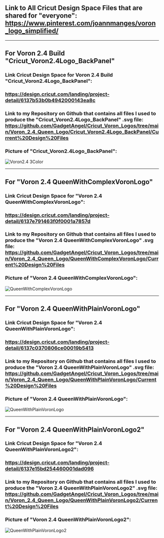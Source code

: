 ## Link to All Cricut Design Space Files that are shared for "everyone": https://www.pinterest.com/joannmanges/voron_logo_simplified/

---

## For Voron 2.4 Build "Cricut_Voron2.4Logo_BackPanel"

### Link Cricut Design Space for Voron 2.4 Build "Cricut_Voron2.4Logo_BackPanel":
### https://design.cricut.com/landing/project-detail/6137b53b0b4942000143ea8c

### Link to my Repository on Github that contains all files I used to produce the "Cricut_Voron2.4Logo_BackPanel" .svg file: https://github.com/GadgetAngel/Cricut_Voron_Logos/tree/main/Voron_2.4_Queen_Logo/Cricut_Voron2.4Logo_BackPanel/Current%20Design%20Files

### Picture of "Cricut_Voron2.4Logo_BackPanel":
![Voron2.4 3Color](../images/Voron2.4_3Color.jpg)

---

## For "Voron 2.4 QueenWithComplexVoronLogo"

### Link Cricut Design Space for "Voron 2.4 QueenWithComplexVoronLogo":
### https://design.cricut.com/landing/project-detail/6137e791463f0f0001a7857d

### Link to my Repository on Github that contains all files I used to produce the "Voron 2.4 QueenWithComplexVoronLogo" .svg file: https://github.com/GadgetAngel/Cricut_Voron_Logos/tree/main/Voron_2.4_Queen_Logo/QueenWithComplexVoronLogo/Current%20Design%20Files

### Picture of "Voron 2.4 QueenWithComplexVoronLogo":
![QueenWithComplexVoronLogo](../images/QueenWithComplexVoronLogo.jpg)

---

## For "Voron 2.4 QueenWithPlainVoronLogo"

### Link Cricut Design Space for "Voron 2.4 QueenWithPlainVoronLogo":
### https://design.cricut.com/landing/project-detail/6137c0370806ce00019b5413

### Link to my Repository on Github that contains all files I used to produce the "Voron 2.4 QueenWithPlainVoronLogo" .svg file: https://github.com/GadgetAngel/Cricut_Voron_Logos/tree/main/Voron_2.4_Queen_Logo/QueenWithPlainVoronLogo/Current%20Design%20Files

### Picture of "Voron 2.4 QueenWithPlainVoronLogo":
![QueenWithPlainVoronLogo](../images/QueenWithPlainVoronLogo.png)

---

## For "Voron 2.4 QueenWithPlainVoronLogo2"

### Link Cricut Design Space for "Voron 2.4 QueenWithPlainVoronLogo2":
### https://design.cricut.com/landing/project-detail/6137e15bd254460001dad096

### Link to my Repository on Github that contains all files I used to produce the "Voron 2.4 QueenWithPlainVoronLogo2" .svg file: https://github.com/GadgetAngel/Cricut_Voron_Logos/tree/main/Voron_2.4_Queen_Logo/QueenWithPlainVoronLogo2/Current%20Design%20Files

### Picture of "Voron 2.4 QueenWithPlainVoronLogo2":
![QueenWithPlainVoronLogo2](../images/QueenWithPlainVoronLogo2.png)
